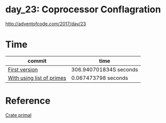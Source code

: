 # day_23: Coprocessor Conflagration
http://adventofcode.com/2017/day/23

# Time

commit | time
------ | ----
[First version](https://github.com/asukiaaa/advent_of_code_2017_in_rust/commit/f8f32957f87c4b073786c2e6bec652e22b88fe63) | 306.940701834S seconds
[With using list of primes](https://github.com/asukiaaa/advent_of_code_2017_in_rust/commit/18166e7f8bf44c2591c7ff2efb93f4b264abb283) | 0.067473798 seconds

# Reference
[Crate primal](http://huonw.github.io/primal/primal/)
